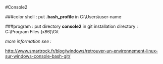 #Console2

###color shell :
put **.bash_profile** in C:\Users\user-name

###program :
put directory **console2** in git installation directory : C:\Program Files (x86)\Git

*more information see :* 

http://www.smartrock.fr/blog/windows/retrouver-un-environnement-linux-sur-windows-console-bash-git/
